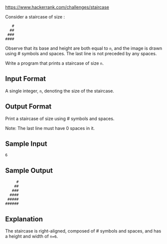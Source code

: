 https://www.hackerrank.com/challenges/staircase

Consider a staircase of size :
```
   #
  ##
 ###
####
```
Observe that its base and height are both equal to `n`, and the image is drawn using # symbols and spaces. The last line is not preceded by any spaces.

Write a program that prints a staircase of size `n`.

## Input Format

A single integer, `n`, denoting the size of the staircase.

## Output Format

Print a staircase of size  using # symbols and spaces.

Note: The last line must have 0 spaces in it.

## Sample Input
```
6 
```
## Sample Output
```
     #
    ##
   ###
  ####
 #####
######
```
## Explanation

The staircase is right-aligned, composed of # symbols and spaces, and has a height and width of `n=6`.